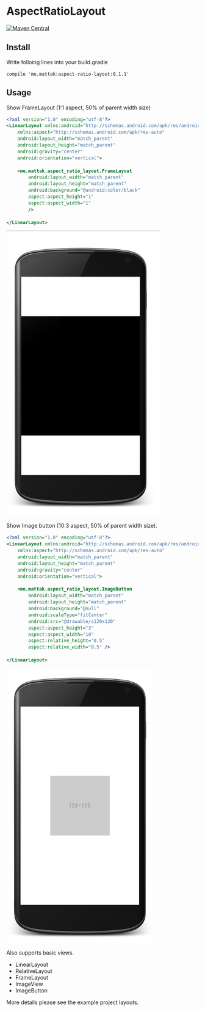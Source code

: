 # AspectRatioLayout

[![Maven Central](https://maven-badges.herokuapp.com/maven-central/me.mattak/aspect-ratio-layout/badge.svg)](https://maven-badges.herokuapp.com/maven-central/me.mattak/aspect-ratio-layout)

## Install

Write folloing lines into your build.gradle

    compile 'me.mattak:aspect-ratio-layout:0.1.1'

## Usage

Show FrameLayout (1:1 aspect, 50% of parent width size)

```xml
<?xml version="1.0" encoding="utf-8"?>
<LinearLayout xmlns:android="http://schemas.android.com/apk/res/android"
    xmlns:aspect="http://schemas.android.com/apk/res-auto"
    android:layout_width="match_parent"
    android:layout_height="match_parent"
    android:gravity="center"
    android:orientation="vertical">

    <me.mattak.aspect_ratio_layout.FrameLayout
        android:layout_width="match_parent"
        android:layout_height="match_parent"
        android:background="@android:color/black"
        aspect:aspect_height="1"
        aspect:aspect_width="1"
        />

</LinearLayout>
```

![framelayout](./art/framelayout_square.png)

Show Image button (10:3 aspect, 50% of parent width size).

```xml
<?xml version="1.0" encoding="utf-8"?>
<LinearLayout xmlns:android="http://schemas.android.com/apk/res/android"
    xmlns:aspect="http://schemas.android.com/apk/res-auto"
    android:layout_width="match_parent"
    android:layout_height="match_parent"
    android:gravity="center"
    android:orientation="vertical">

    <me.mattak.aspect_ratio_layout.ImageButton
        android:layout_width="match_parent"
        android:layout_height="match_parent"
        android:background="@null"
        android:scaleType="fitCenter"
        android:src="@drawable/s120x120"
        aspect:aspect_height="3"
        aspect:aspect_width="10"
        aspect:relative_height="0.5"
        aspect:relative_width="0.5" />

</LinearLayout>
```

![framelayout](./art/imagebutton_half_square.png)

Also supports basic views.

- LinearLayout
- RelativeLayout
- FrameLayout
- ImageView
- ImageButton

More details please see the example project layouts.
